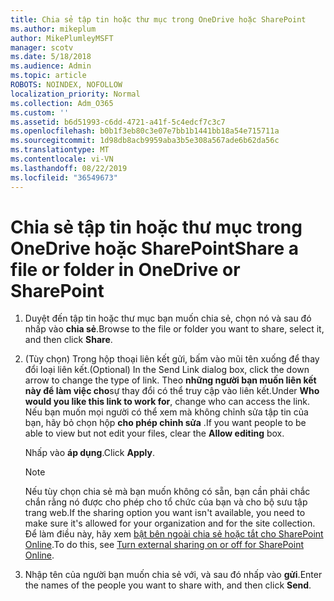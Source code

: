```yaml
---
title: Chia sẻ tập tin hoặc thư mục trong OneDrive hoặc SharePoint
ms.author: mikeplum
author: MikePlumleyMSFT
manager: scotv
ms.date: 5/18/2018
ms.audience: Admin
ms.topic: article
ROBOTS: NOINDEX, NOFOLLOW
localization_priority: Normal
ms.collection: Adm_O365
ms.custom: ''
ms.assetid: b6d51993-c6dd-4721-a41f-5c4edcf7c3c7
ms.openlocfilehash: b0b1f3eb80c3e07e7bb1b1441bb18a54e715711a
ms.sourcegitcommit: 1d98db8acb9959aba3b5e308a567ade6b62da56c
ms.translationtype: MT
ms.contentlocale: vi-VN
ms.lasthandoff: 08/22/2019
ms.locfileid: "36549673"
---
```

# <a name="share-a-file-or-folder-in-onedrive-or-sharepoint"></a><span data-ttu-id="24457-102">Chia sẻ tập tin hoặc thư mục trong OneDrive hoặc SharePoint</span><span class="sxs-lookup"><span data-stu-id="24457-102">Share a file or folder in OneDrive or SharePoint</span></span>

1. <span data-ttu-id="24457-103">Duyệt đến tập tin hoặc thư mục bạn muốn chia sẻ, chọn nó và sau đó nhấp vào **chia sẻ**.</span><span class="sxs-lookup"><span data-stu-id="24457-103">Browse to the file or folder you want to share, select it, and then click **Share**.</span></span>
    
2. <span data-ttu-id="24457-104">(Tùy chọn) Trong hộp thoại liên kết gửi, bấm vào mũi tên xuống để thay đổi loại liên kết.</span><span class="sxs-lookup"><span data-stu-id="24457-104">(Optional) In the Send Link dialog box, click the down arrow to change the type of link.</span></span> <span data-ttu-id="24457-105">Theo **những người bạn muốn liên kết này để làm việc cho**sự thay đổi có thể truy cập vào liên kết.</span><span class="sxs-lookup"><span data-stu-id="24457-105">Under **Who would you like this link to work for**, change who can access the link.</span></span> <span data-ttu-id="24457-106">Nếu bạn muốn mọi người có thể xem mà không chỉnh sửa tập tin của bạn, hãy bỏ chọn hộp **cho phép chỉnh sửa** .</span><span class="sxs-lookup"><span data-stu-id="24457-106">If you want people to be able to view but not edit your files, clear the **Allow editing** box.</span></span> 
    
    <span data-ttu-id="24457-107">Nhấp vào **áp dụng**.</span><span class="sxs-lookup"><span data-stu-id="24457-107">Click **Apply**.</span></span>
    
    > [!NOTE]
    > <span data-ttu-id="24457-108">Nếu tùy chọn chia sẻ mà bạn muốn không có sẵn, bạn cần phải chắc chắn rằng nó được cho phép cho tổ chức của bạn và cho bộ sưu tập trang web.</span><span class="sxs-lookup"><span data-stu-id="24457-108">If the sharing option you want isn't available, you need to make sure it's allowed for your organization and for the site collection.</span></span> <span data-ttu-id="24457-109">Để làm điều này, hãy xem [bật bên ngoài chia sẻ hoặc tắt cho SharePoint Online](https://go.microsoft.com/fwlink/?linkid=866426).</span><span class="sxs-lookup"><span data-stu-id="24457-109">To do this, see [Turn external sharing on or off for SharePoint Online](https://go.microsoft.com/fwlink/?linkid=866426).</span></span> 
  
3. <span data-ttu-id="24457-110">Nhập tên của người bạn muốn chia sẻ với, và sau đó nhấp vào **gửi**.</span><span class="sxs-lookup"><span data-stu-id="24457-110">Enter the names of the people you want to share with, and then click **Send**.</span></span>
    


